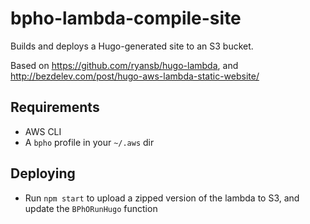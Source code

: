 # bpho-lambda-compile-site

Builds and deploys a Hugo-generated site to an S3 bucket.

Based on https://github.com/ryansb/hugo-lambda, and http://bezdelev.com/post/hugo-aws-lambda-static-website/

## Requirements

- AWS CLI
- A `bpho` profile in your `~/.aws` dir

## Deploying

- Run `npm start` to upload a zipped version of the lambda to S3, and update the `BPhORunHugo` function
